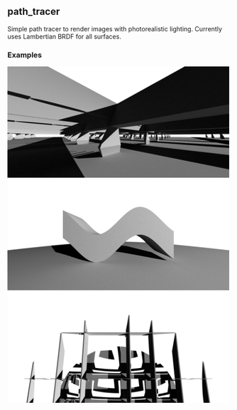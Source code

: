 ## path_tracer

Simple path tracer to render images with photorealistic lighting. Currently uses Lambertian BRDF for all surfaces.


### Examples

<div>
  <img src="https://raw.githubusercontent.com/rparkchan/path_tracer/master/examples/64spp_blackfract.png" alt="drawing" width="500"/>
  <img src="https://raw.githubusercontent.com/rparkchan/path_tracer/master/examples/64spp_sine.png" alt="drawing" width="500"/>
  <img src="https://raw.githubusercontent.com/rparkchan/path_tracer/master/examples/128spp_smalldepth.png" alt="drawing" width="500"/>
</div>

